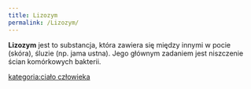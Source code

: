 ```yaml
---
title: Lizozym
permalink: /Lizozym/
---
```


**Lizozym** jest to substancja, która zawiera się między innymi w pocie (skóra), śluzie (np. jama ustna). Jego głównym zadaniem jest niszczenie ścian komórkowych bakterii.

[kategoria:ciało człowieka](/kategoria:ciało_człowieka "wikilink")